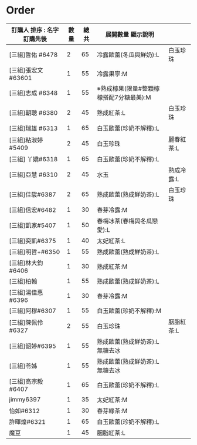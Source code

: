 # Order

| 訂購人 排序 : 名字 訂購先後 | 數量 | 總共 | 展開數量 顯示說明 |  |
| --- | --- | --- | --- | --- |
| \[三組\]哲佑 #6478 | 2 | 65 | 冷露歐蕾(冬瓜與鮮奶):L | 白玉珍珠 |
| \[三組\]張宏文 #63601 | 1 | 55 | 冷露果寧:M |  |
| \[三組\]志成 #6348 | 1 | 55 | ※熟成檸果(限量#整顆檸檬搭配7分糖最美):M |  |
| \[三組\]朝聰 #6380 | 2 | 45 | 熟成紅茶:L | 白玉珍珠 |
| \[三組\]瑞雄 #6313 | 1 | 65 | 白玉歐蕾(珍奶不解釋):L |  |
| \[三組\]粘淑婷#5409 | 2 | 45 | 白玉珍珠 | 麗春紅茶:L |
| \[三組\] 丫嬌#6318 | 1 | 65 | 白玉歐蕾(珍奶不解釋):L |  |
| \[三組\]亞慧 #6310 | 2 | 45 | 水玉 | 熟成冷露:L |
| \[三組\]佳駿#6387 | 2 | 65 | 熟成歐蕾(熟成鮮奶茶):L | 白玉珍珠 |
| \[三組\]信宏#6482 | 1 | 30 | 春芽冷露:M |  |
| \[三組\]凱家#5407 | 1 | 50 | 春梅冰茶(春梅與冬瓜戀愛):L |  |
| \[三組\]奕凱#6375 | 1 | 40 | 太妃紅茶:L |  |
| \[三組\]明哲+#6350 | 1 | 55 | 熟成歐蕾(熟成鮮奶茶):L |  |
| \[三組\]林大鈞 #6406 | 1 | 30 | 熟成紅茶:M |  |
| \[三組\]柏翰 | 1 | 55 | 熟成歐蕾(熟成鮮奶茶):L |  |
| \[三組\]湯佳惠 #6396 | 1 | 30 | 春芽冷露:M |  |
| \[三組\]阿穆#6307 | 1 | 55 | 白玉歐蕾(珍奶不解釋):M |  |
| \[三組\]陳佩伶#6327 | 2 | 55 | 白玉珍珠 | 胭脂紅茶:L |
| \[三組\]韶婷#6395 | 1 | 55 | 熟成歐蕾(熟成鮮奶茶):L 無糖去冰|  |
| \[三組\]苓姊 | 1 | 55 | 熟成歐蕾(熟成鮮奶茶):L 無糖去冰|  |
| \[三組\]高宗毅#6407 | 1 | 65 | 白玉歐蕾(珍奶不解釋):L |  |
| jimmy6397 | 1 | 35 | 太妃紅茶:M |  |
| 怡如#6312 | 1 | 30 | 春芽綠茶:M |  |
| 許暉煌#6321 | 1 | 65 | 白玉歐蕾(珍奶不解釋):L |  |
| 魔豆 | 1 | 45 | 胭脂紅茶:L |  |
